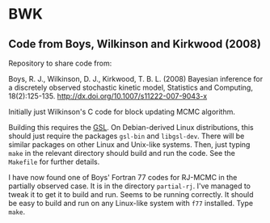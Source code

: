 # BWK

## Code from Boys, Wilkinson and Kirkwood (2008)

Repository to share code from:

Boys, R. J., Wilkinson, D. J., Kirkwood, T. B. L. (2008) Bayesian inference for a discretely observed stochastic kinetic model, Statistics and Computing, 18(2):125-135. http://dx.doi.org/10.1007/s11222-007-9043-x

Initially just Wilkinson's C code for block updating MCMC algorithm.

Building this requires the [GSL](https://www.gnu.org/software/gsl/). On Debian-derived Linux distributions, this should just require the packages `gsl-bin` and `libgsl-dev`. There will be similar packages on other Linux and Unix-like systems. Then, just typing `make` in the relevant directory should build and run the code. See the `Makefile` for further details.

I have now found one of Boys' Fortran 77 codes for RJ-MCMC in the partially observed case. It is in the directory `partial-rj`. I've managed to tweak it to get it to build and run. Seems to be running correctly. It should be easy to build and run on any Linux-like system with `f77` installed. Type `make`.





